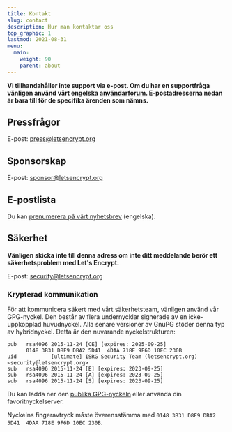 ```yaml
---
title: Kontakt
slug: contact
description: Hur man kontaktar oss
top_graphic: 1
lastmod: 2021-08-31
menu:
  main:
    weight: 90
    parent: about
---
```


**Vi tillhandahåller inte support via e-post. Om du har en supportfråga vänligen använd vårt engelska [användarforum](https://community.letsencrypt.org). E-postadresserna nedan är bara till för de specifika ärenden som nämns.**

## Pressfrågor

E-post: [press@letsencrypt.org](mailto:press@letsencrypt.org)

## Sponsorskap

E-post: [sponsor@letsencrypt.org](mailto:sponsor@letsencrypt.org)

## E-postlista

Du kan [prenumerera på vårt nyhetsbrev](https://outreach.abetterinternet.org/emailPreference/e/epc/1011011/YNQ8y1PjGzzyTtRkhCIs0tvAUtc0WRz56GY_3MMv4tE/681) (engelska).

## Säkerhet

**Vänligen skicka inte till denna adress om inte ditt meddelande berör ett säkerhetsproblem med Let's Encrypt.**

E-post: [security@letsencrypt.org](mailto:security@letsencrypt.org)

### Krypterad kommunikation

För att kommunicera säkert med vårt säkerhetsteam, vänligen använd vår GPG-nyckel. Den består av flera undernycklar signerade av en icke-uppkopplad huvudnyckel. Alla senare versioner av GnuPG stöder denna typ av hybridnyckel. Detta är den nuvarande nyckelstrukturen:

```
pub   rsa4096 2015-11-24 [CE] [expires: 2025-09-25]
      0148 3B31 D8F9 DBA2 5D41  4DAA 718E 9F6D 10EC 230B
uid           [ultimate] ISRG Security Team (letsencrypt.org) <security@letsencrypt.org>
sub   rsa4096 2015-11-24 [E] [expires: 2023-09-25]
sub   rsa4096 2015-11-24 [A] [expires: 2023-09-25]
sub   rsa4096 2015-11-24 [S] [expires: 2023-09-25]
```

Du kan ladda ner den [publika GPG-nyckeln](/security_letsencrypt.org-publickey.asc) eller använda din favoritnyckelserver.

Nyckelns fingeravtryck måste överensstämma med `0148 3B31 D8F9 DBA2 5D41  4DAA 718E 9F6D 10EC 230B`.

